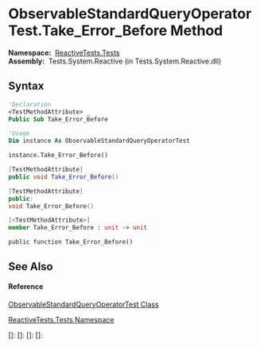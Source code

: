 # ObservableStandardQueryOperatorTest.Take\_Error\_Before Method

**Namespace:**  [ReactiveTests.Tests](ReactiveTests.Tests\ReactiveTests.Tests.md)  
**Assembly:**  Tests.System.Reactive (in Tests.System.Reactive.dll)

## Syntax

```vb
'Declaration
<TestMethodAttribute> _
Public Sub Take_Error_Before
```

```vb
'Usage
Dim instance As ObservableStandardQueryOperatorTest

instance.Take_Error_Before()
```

```csharp
[TestMethodAttribute]
public void Take_Error_Before()
```

```c++
[TestMethodAttribute]
public:
void Take_Error_Before()
```

```fsharp
[<TestMethodAttribute>]
member Take_Error_Before : unit -> unit 
```

```jscript
public function Take_Error_Before()
```

## See Also

#### Reference

[ObservableStandardQueryOperatorTest Class](ObservableStandardQueryOperatorTest\ObservableStandardQueryOperatorTest.md)

[ReactiveTests.Tests Namespace](ReactiveTests.Tests\ReactiveTests.Tests.md)

[]: 
[]: 
[]: 
[]: 